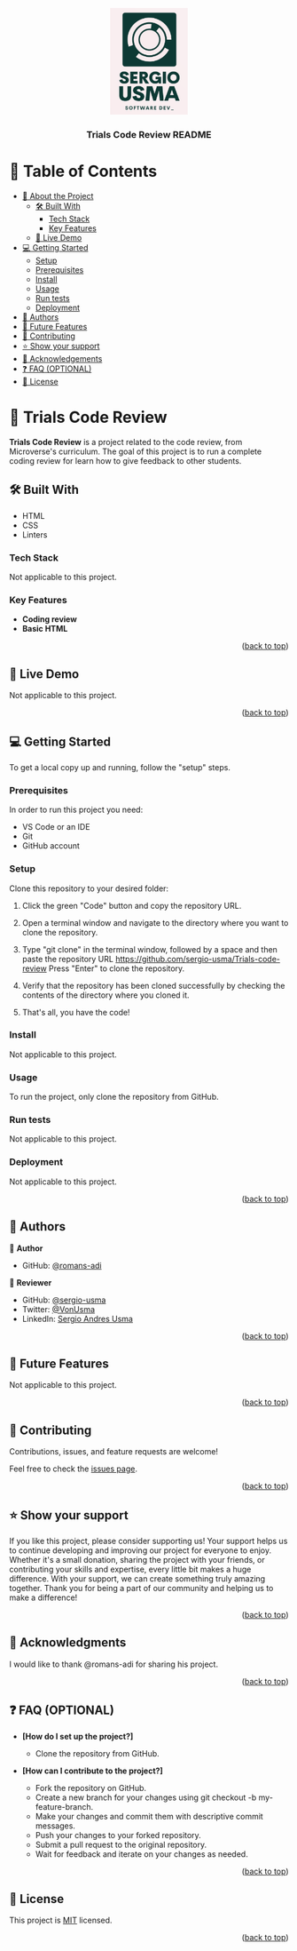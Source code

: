 <a name="First Code Review \n Sergio Usma"></a>

<div align="center">
  <!-- You are encouraged to replace this logo with your own! Otherwise you can also remove it. -->
  <img src="./img/Logo.png" alt="logo" width="140"  height="auto" />
  <br/>

  <h3><b>Trials Code Review README</b></h3>

</div>

<!-- TABLE OF CONTENTS -->

# 📗 Table of Contents

- [📖 About the Project](#about-project)
  - [🛠 Built With](#built-with)
    - [Tech Stack](#tech-stack)
    - [Key Features](#key-features)
  - [🚀 Live Demo](#live-demo)
- [💻 Getting Started](#getting-started)
  - [Setup](#setup)
  - [Prerequisites](#prerequisites)
  - [Install](#install)
  - [Usage](#usage)
  - [Run tests](#run-tests)
  - [Deployment](#triangular_flag_on_post-deployment)
- [👥 Authors](#authors)
- [🔭 Future Features](#future-features)
- [🤝 Contributing](#contributing)
- [⭐️ Show your support](#support)
- [🙏 Acknowledgements](#acknowledgements)
- [❓ FAQ (OPTIONAL)](#faq)
- [📝 License](#license)

<!-- PROJECT DESCRIPTION -->

# 📖 Trials Code Review <a name="about-project"></a>

**Trials Code Review** is a project related to the code review, from Microverse's curriculum. The goal of this project is to run a complete coding review for learn how to give feedback to other students.

## 🛠 Built With <a name="built-with"></a>
- HTML
- CSS
- Linters

### Tech Stack <a name="tech-stack"></a>
Not applicable to this project.

### Key Features <a name="key-features"></a>

- **Coding review**
- **Basic HTML**

<p align="right">(<a href="#readme-top">back to top</a>)</p>

<!-- LIVE DEMO -->

## 🚀 Live Demo <a name="live-demo"></a>

Not applicable to this project.

<p align="right">(<a href="#readme-top">back to top</a>)</p>

<!-- GETTING STARTED -->

## 💻 Getting Started <a name="getting-started"></a>

To get a local copy up and running, follow the "setup" steps.

### Prerequisites

In order to run this project you need:

- VS Code or an IDE
- Git
- GitHub account

### Setup

Clone this repository to your desired folder:

1. Click the green "Code" button and copy the repository URL.

2. Open a terminal window and navigate to the directory where you want to clone the repository.

3. Type "git clone" in the terminal window, followed by a space and then paste the repository URL https://github.com/sergio-usma/Trials-code-review Press "Enter" to clone the repository.

4. Verify that the repository has been cloned successfully by checking the contents of the directory where you cloned it.

5. That's all, you have the code!

### Install

Not applicable to this project.

### Usage

To run the project, only clone the repository from GitHub.

### Run tests

Not applicable to this project.

### Deployment

Not applicable to this project.

<p align="right">(<a href="#readme-top">back to top</a>)</p>

<!-- AUTHORS -->

## 👥 Authors <a name="authors"></a>

👤 **Author**

- GitHub: [@romans-adi](https://github.com/romans-adi)


👤 **Reviewer**

- GitHub: [@sergio-usma](https://github.com/sergio-usma)
- Twitter: [@VonUsma](https://twitter.com/VonUsma)
- LinkedIn: [Sergio Andres Usma](https://linkedin.com/in/sergioandresusma)


<p align="right">(<a href="#readme-top">back to top</a>)</p>

<!-- FUTURE FEATURES -->

## 🔭 Future Features <a name="future-features"></a>
Not applicable to this project.


<p align="right">(<a href="#readme-top">back to top</a>)</p>

<!-- CONTRIBUTING -->

## 🤝 Contributing <a name="contributing"></a>

Contributions, issues, and feature requests are welcome!

Feel free to check the [issues page](../../issues/).

<p align="right">(<a href="#readme-top">back to top</a>)</p>

<!-- SUPPORT -->

## ⭐️ Show your support <a name="support"></a>

If you like this project, please consider supporting us! Your support helps us to continue developing and improving our project for everyone to enjoy. Whether it's a small donation, sharing the project with your friends, or contributing your skills and expertise, every little bit makes a huge difference. With your support, we can create something truly amazing together. Thank you for being a part of our community and helping us to make a difference!

<p align="right">(<a href="#readme-top">back to top</a>)</p>

<!-- ACKNOWLEDGEMENTS -->

## 🙏 Acknowledgments <a name="acknowledgements"></a>

I would like to thank @romans-adi for sharing his project.

<p align="right">(<a href="#readme-top">back to top</a>)</p>

<!-- FAQ (optional) -->

## ❓ FAQ (OPTIONAL) <a name="faq"></a>

- **[How do I set up the project?]**

  - Clone the repository from GitHub.

- **[How can I contribute to the project?]**

  - Fork the repository on GitHub.
  - Create a new branch for your changes using git checkout -b my-feature-branch.
  - Make your changes and commit them with descriptive commit messages.
  - Push your changes to your forked repository.
  - Submit a pull request to the original repository.
  - Wait for feedback and iterate on your changes as needed.

<p align="right">(<a href="#readme-top">back to top</a>)</p>

<!-- LICENSE -->

## 📝 License <a name="license"></a>

This project is [MIT](./LICENSE) licensed.

<p align="right">(<a href="#readme-top">back to top</a>)</p>
